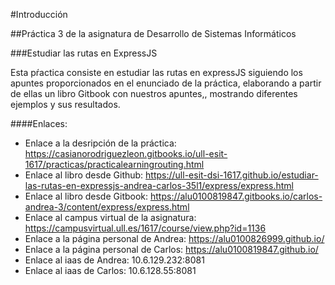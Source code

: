 #Introducción

##Práctica 3 de la asignatura de Desarrollo de Sistemas Informáticos

###Estudiar las rutas en ExpressJS

Esta pŕactica consiste en estudiar las rutas en expressJS siguiendo los apuntes proporcionados en el enunciado de la práctica, elaborando a partir de ellas un libro Gitbook con nuestros apuntes,, mostrando diferentes ejemplos y sus resultados.

####Enlaces:

* Enlace a la desripción de la práctica: https://casianorodriguezleon.gitbooks.io/ull-esit-1617/practicas/practicalearningrouting.html
* Enlace al libro desde Github: https://ull-esit-dsi-1617.github.io/estudiar-las-rutas-en-expressjs-andrea-carlos-35l1/express/express.html
* Enlace al libro desde Gitbook: https://alu0100819847.gitbooks.io/carlos-andrea-3/content/express/express.html
* Enlace al campus virtual de la asignatura: https://campusvirtual.ull.es/1617/course/view.php?id=1136
* Enlace a la página personal de Andrea: https://alu0100826999.github.io/
* Enlace a la página personal de Carlos: https://alu0100819847.github.io/
* Enlace al iaas de Andrea: 10.6.129.232:8081
* Enlace al iaas de Carlos: 10.6.128.55:8081
